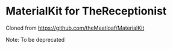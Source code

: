 # MaterialKit for TheReceptionist

Cloned from https://github.com/theMeatloaf/MaterialKit

Note: To be deprecated
